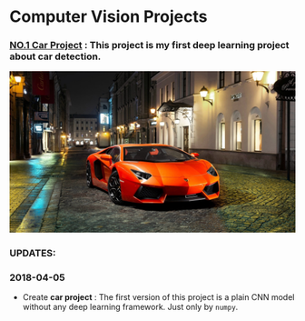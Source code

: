 # Computer Vision Projects

### [NO.1  Car Project](https://github.com/LonelySqrt/ComputerVisionProjects/blob/master/car_project/README.md) : This project is my first deep learning project about car detection.<br>

<div align="center">
  <img src="images/supercar.jpg"><br>
</div>

### UPDATES:
### 2018-04-05 <br>
* Create **car project** : The first version of this project is a plain CNN model without any deep learning framework. Just only by `numpy`.

